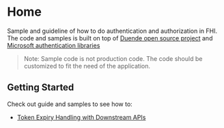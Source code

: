 # Home

Sample and guideline of how to do authentication and authorization in FHI. The code and samples is built on top of [Duende open source project](https://github.com/DuendeSoftware/foss)
and [Microsoft authentication libraries](https://learn.microsoft.com/en-us/aspnet/core/security/authentication/?view=aspnetcore-9.0#authentication-handler)

> Note: Sample code is not production code. The code should be customized to fit the need of the application.

## Getting Started

Check out guide and samples to see how to:

- [Token Expiry Handling with Downstream APIs](./developer-guideline/token-expiry-downstream-api.md)

